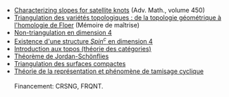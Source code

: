 * [Characterizing slopes for satellite knots](https://www.sciencedirect.com/science/article/pii/S0001870824002615) (Adv. Math., volume 450)
* [Triangulation des variétés topologiques : de la topologie géométrique à l'homologie de Floer](files/PSorya_Memoire_aout2022.pdf) (Mémoire de maîtrise)
* [Non-triangulation en dimension 4](files/PSorya-E8triangulation.pdf)
* [Existence d'une structure *Spin<sup>c</sup>* en dimension 4](files/4manifoldsSpinc-PS.pdf)
* [Introduction aux topos (théorie des catégories)](files/toposPresentation-PSorya.pdf)
* [Théorème de Jordan-Schönflies](files/schonfliesPS.pdf)
* [Triangulation des surfaces compactes](files/surftriangPS.pdf)
* [Théorie de la représentation et phénomène de tamisage cyclique](http://lacim.uqam.ca/wp-content/uploads/Patricia_Sorya-Rapport_de_stage_2018.pdf)\
\
Financement: CRSNG, FRQNT.
